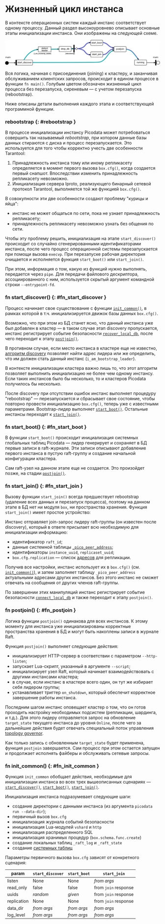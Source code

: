 # Жизненный цикл инстанса

В контексте операционных систем каждый инстанс соответствует одному
процессу. Данный раздел высокоуровнево описывает основные этапы
инициализации инстанса. Они изображены на следующей схеме.

![main.rs](../images/clustering.svg "main.rs control flow")

Вся логика, начиная с присоединения (joining) к кластеру, и заканчивая
обслуживанием клиентских запросов, происходит в едином процессе в
функции `fn main()`. Голубым
цветом обозначен жизненный цикл процесса без перезапуска, сиреневым — с
учетом перезапуска (rebootstrap).

Ниже описаны детали выполнения каждого этапа и соответствующей
программной функции.

### rebootstrap {: #rebootstrap }

В процессе инициализации инстансу Picodata может потребоваться
совершить так называемый _rebootstrap_, при котором данные базы
данных стираются с диска и процесс перезапускается.
Это используется для того чтобы корректно учесть две
особенности Tarantool:

1. Принадлежность инстанса тому или иному репликасету определяется в
   момент первого вызова `box.cfg()`, когда создается первый снапшот.
   Впоследствии изменить принадлежность репликасету невозможно.
2. Инициализация сервера Iproto, реализующего бинарный сетевой протокол
   Tarantool, выполняется той же функцией `box.cfg()`.

В совокупности эти две особенности создают проблему "курицы и яйца":

- инстанс не может общаться по сети, пока не узнает принадлежность
  репликасету;
- принадлежность репликасету невозможно узнать без общения по сети.

Чтобы эту проблему решить, инициализация на этапе `start_discover()`
происходит со случайно сгенерированными идентификаторами инстанса,
после чего процесс операционной системы перезапускается при помощи
вызова `execvp`. При перезапуске рабочая директория очищается и
исполняется функция `start_boot()` или `start_join()`.

При этом, информация о том, какую из функций нужно выполнять, передается
через `pipe`. Для передачи файлового дескриптора, ассоциированного с ним,
используется скрытый аргумент командной строки `--entrypoint-fd`.


### fn start_discover() {: #fn_start_discover }

Процесс начинает свое существование с функции
[`init_common()`](#fn_init_common), в рамках которой в т.ч.
инициализируется движок базы данных `box.cfg()`.

Возможно, что при этом из БД станет ясно, что данный инстанса уже был
добавлен в кластер — в таком случае этап discovery пропускается, инстанс
регистрирует событие безопасности [`recover_local_db`], после чего переходит к
этапу [`postjoin()`](#fn_postjoin).

В противном случае, если место инстанса в кластере еще не известно,
[алгоритм discovery](../architecture/discovery.md) позволяет найти адрес
лидера или же определить, что им должен стать данный инстанс
(`i_am_bootstrap_leader`).

В контексте инициализации кластера важно лишь то, что этот алгоритм
позволяет выполнить инициализацию не более чем одному инстансу. Если
таких инстансов было бы несколько, то и кластеров Picodata получилось бы
несколько.

После discovery при отсутствии ошибок инстанс выполняет процедуру
"rebootstrap" — перезапускается и сбрасывает свое состояние, чтобы
повторно провести инициализацию `box.cfg()`, теперь уже с известными
параметрами. Bootstrap-лидер выполняет [`start_boot()`](#fn_start_boot).
Остальные инстансы переходят к [`start_join()`](#fn_start_join).

[`recover_local_db`]: ../reference/audit_events.md#recover_local_db

### fn start_boot() {: #fn_start_boot }

В функции `start_boot()` происходит инициализация системных глобальных
таблиц Picodata — лидер генерирует и сохраняет в БД первые записи в
raft-журнале. Эти записи описывают добавление первого инстанса в пустую
raft-группу и создание начальной конфигурации кластера.

Сам raft-узел на данном этапе еще не создается. Это произойдет позже, на
стадии [`postjoin()`](#fn_postjoin).

### fn start_join() {: #fn_start_join }

Вызову функции `start_join()` всегда предшествует rebootstrap (удаление
всех данных и перезапуск процесса), поэтому на данном этапе в БД нет ни
модуля `box`, ни пространства хранения. Функция `start_join()` имеет
простое устройство:

Инстанс отправляет join-запрос лидеру raft-группы (он известен после
discovery), который в ответе присылает всю необходимую для инициализации
информацию:

- идентификатор `raft_id`;
- данные системной таблицы
  [`_pico_peer_address`](../architecture/system_tables.md#_pico_peer_address);
- идентификаторы `instance_uuid`, `replicaset_uuid`;
- `box.cfg.replication` — список [адресов](../overview/glossary.md#address) для репликации.

Получив все настройки, инстанс использует их в `box.cfg()` (см.
[`init_common()`](#fn_init_common)), и затем заполняет таблицу
`_pico_peer_address` актуальными адресами других инстансов. Без этого
инстанс не сможет отвечать на сообщения от других членов raft-группы.

По завершении этих манипуляций инстанс регистрирует событие безопасности
[`connect_local_db`] и также переходит к этапу `postjoin()`.

[`connect_local_db`]: ../reference/audit_events.md#connect_local_db

### fn postjoin() {: #fn_postjoin }

Логика функции `postjoin()` одинакова для всех инстансов. К этому
моменту для инстанса уже инициализированы корректные пространства
хранения в БД и могут быть накоплены записи в журнале Raft.

Функция `postjoin()` выполняет следующие действия:

- инициализирует HTTP-сервер в соответствии с параметром `--http-listen`;
- запускает Lua-скрипт, указанный в аргументе `--script`;
- инициализирует узел Raft, который начинает взаимодействовать с
  другими инстансами кластера;
- в случае, если инстанс в кластере всего один, он тут же избирает себя
  лидером группы;
- устанавливает триггер `on_shutdown`, который обеспечит корректное
  завершение работы инстанса.

Последним шагом инстанс оповещает кластер о том, что он готов проходить
настройку необходимых подсистем (репликации, шардинга, и т.д.). Для
этого лидеру отправляется запрос на обновление `target_state` текущего
инстанса до уровня `Online`, после чего за дальнейшие действия будет
отвечать специальный поток управления [topology
governor](../overview/glossary.md#governor).

Как только запись с обновленным `target_state` будет применена, функция
`postjoin` завершается. Сам процесс при этом остается запущен и
продолжает исполнять файберы и обслуживать сетевые запросы.

### fn init_common() {: #fn_init_common }

Функция `init_common` обобщает действия, необходимые для инициализации
инстанса во всех трех вышеописанных сценариях —
[`start_discover()`](#fn_start_discover),
[`start_boot()`](#fn_start_boot), [`start_join()`](#fn_start_join).

Инициализация инстанса подразумевает следующие шаги:

- создание директории с данными инстанса (из аргумента `picodata run
  --data-dir`);
- первичный вызов `box.cfg`
- инициализация журнала событий безопасности
- инициализация Lua-модулей `vshard` и `http`
- инициализация распределенного SQL
- инициализация хранимых процедур (`box.schema.func.create`)
- создание локальных таблиц `_raft_log` и `_raft_state`
- создание [системных таблиц](../architecture/system_tables.md)

Параметры первичного вызова `box.cfg` зависят от конкретного сценария:

| param       | `start_discover` | `start_boot` | `start_join`         |
|-------------|------------------|--------------|----------------------|
| listen      | None             | None         | _from args_          |
| read_only   | false            | false        | from `join` response |
| uuids       | _random_         | _given_      | from `join` response |
| replication | None             | None         | from `join` response |
| data_dir    | _from args_      | _from args_  | _from args_          |
| log_level   | _from args_      | _from args_  | _from args_          |
